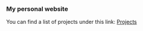 ### My personal website

You can find a list of projects under this link: [Projects](./projects.md)
